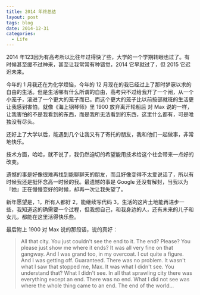```yaml
---
title: 2014 年终总结
layout: post
tags: blog
date: 2014-12-31
categories:
  - Life
---
```

2014 年123因为有高考所以比往年过得快了些，大学的一个学期转眼也过了。有时候甚至缓不过神来，甚至让我常常有种错觉，2014 它早就过了，但 2015 它迟迟未来。

今年的 1 月我还在为化学烦恼，今年的 12 月现在的我已经过上了那时梦寐以求的自由的生活。但是生活哪有什么所谓的自由，高考只不过给我开了一个闸，从一个小笼子，滚进了一个更大的笼子而已。而这个更大的笼子比以前按部就班的生活更让我感到害怕，就像《海上钢琴师》里 1900 放弃离开轮船后 对 Max 说的一样，让我害怕的不是我看到的东西，而是我所无法看到的东西，这里什么都有，可是唯独没有尽头。

还好上了大学以后，能遇到几个让我又有了寄托的朋友，我和他们一起做事，非常地快乐。

技术方面，哈哈，就不说了，我仍然迫切的希望能用技术给这个社会带来一点好的改变。

遗憾的事是好像很难再找到能聊聊天的朋友，而且好像变得不太爱说话了，所以有时候我还是挺怀念高一时候的我。最遗憾的事是 Google 还没有解封，当我以为『她』正在慢慢变好的时候，却再一次让我失望了。

新年愿望是，1，所有人都好 2，能继续写代码 3，生活的这片土地能再进步一些，我知道这的确需要一个过程，但我想自己，和我身边的人，还有未来的儿子和女儿，都能在这里活得快乐些。

最后附上 1900 对 Max 说的那段话，说的真好：

> All that city. You just couldn't see the end to it. The end? Please? You please just show me where it ends? It was all very fine on that gangway. And I was grand too, in my overcoat. I cut quite a figure. And I was getting off. Guaranteed. There was no problem. It wasn't what I saw that stopped me, Max. It was what I didn't see. You understand that? What I didn't see. In all that sprawling city there was everything except an end. There was no end. What I did not see was where the whole thing came to an end. The end of the world...